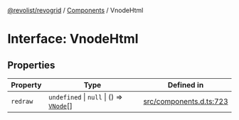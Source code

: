 [@revolist/revogrid](README.md) / [Components](Namespace.Components.md) / VnodeHtml

# Interface: VnodeHtml

## Properties

| Property | Type | Defined in |
| ------ | ------ | ------ |
| `redraw` | `undefined` \| `null` \| () => [`VNode`](Interface.VNode.md)[] | [src/components.d.ts:723](https://github.com/revolist/revogrid/blob/8d359a6641aa3d85978ae1d816f404366e0fe6c4/src/components.d.ts#L723) |

